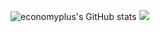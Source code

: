   <br><br>

![economyplus's GitHub stats](https://github-readme-stats.vercel.app/api?username=economyplusdev&hide=contribs,prs&theme=tokyonight)
<img src="https://github.com/economyplusdev/economyplusdev/blob/main/download.svg">








